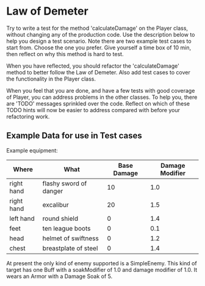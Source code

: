 # Law of Demeter

Try to write a test for the method 'calculateDamage' on the Player class, without changing any of the production code. Use the description below to help you design a test scenario. Note there are two example test cases to start from. Choose the one you prefer. Give yourself a time box of 10 min, then reflect on why this method is hard to test.

When you have reflected, you should refactor the 'calculateDamage' method to better follow the Law of Demeter. Also add test cases to cover the functionality in the Player class.

When you feel that you are done, and have a few tests with good coverage of Player, you can address problems in the other classes. To help you, there are 'TODO' messages sprinkled over the code. Reflect on which of these TODO hints will now be easier to address compared with before your refactoring work. 

Example Data for use in Test cases
----------------------------------

Example equipment:

| Where     | What            | Base Damage | Damage Modifier |
|-----------|-----------------|-------------|-----------------|
| right hand|  flashy sword of danger | 10  | 1.0             |
| right hand|  excalibur              | 20  | 1.5             |
| left hand |  round shield           |  0  | 1.4             |
| feet      |  ten league boots       |  0  | 0.1             |
| head      |  helmet of swiftness    |  0  | 1.2             |
| chest     |  breastplate of steel   |  0  | 1.4             |

At present the only kind of enemy supported is a SimpleEnemy. This
kind of target has one Buff with a soakModifier of 1.0 and damage 
modifier of 1.0. It wears an Armor with a Damage Soak of 5.


